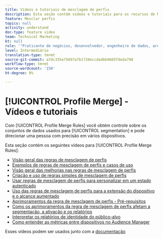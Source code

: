 ```yaml
---
title: Vídeos e tutoriais de mesclagem de perfis
description: Esta seção contém vídeos e tutoriais para os recursos de Mesclagem de perfis, como Regras de mesclagem de perfis.
feature: Mesclar perfis
topics: null
activity: understand
doc-type: feature video
team: Technical Marketing
kt: null
role: '"Praticante de negócios, desenvolvedor, engenheiro de dados, arquiteto, arquiteto de dados, administrador, líder"'
level: Intermediário
translation-type: tm+mt
source-git-commit: a7dc335e75697a7b1720eccdadbb9605fdeda798
workflow-type: tm+mt
source-wordcount: '150'
ht-degree: 0%

---
```



# [!UICONTROL Profile Merge] - Vídeos e tutoriais

Com [!UICONTROL Profile Merge Rules] você obtém controle sobre os conjuntos de dados usados para [!UICONTROL segmentation] e pode direcionar uma pessoa com precisão em vários dispositivos.

Esta seção contém os seguintes vídeos para [!UICONTROL Profile Merge Rules]:

* [Visão geral das regras de mesclagem de perfis](overview-of-profile-merge-rules.md)
* [Exemplos de regras de mesclagem de perfis e casos de uso](profile-merge-rule-examples-and-use-cases.md)
* [Visão geral das melhorias nas regras de mesclagem de perfis](overview-of-profile-merge-rule-enhancements.md)
* [Criação e uso de regras simples de mesclagem de perfis](creating-and-using-simple-profile-merge-rules.md)
* [Usar regras de mesclagem de perfis para personalizar em um estado autenticado](using-profile-merge-rules-to-personalize-in-an-authenticated-state.md)
* [Uso das regras de mesclagem de perfis para a extensão do dispositivo e o alcance aumentado](using-profile-merge-rules-for-device-extension-and-increased-reach.md)
* [Aprimoramentos da regra de mesclagem de perfis - Pré-requisitos](profile-merge-rule-enhancements-pre-requisites.md)
* [Como os aprimoramentos da regra de mesclagem de perfis afetam a segmentação, a ativação e os relatórios](how-profile-merge-rule-enhancements-impact-segmentation-activation-and-reporting.md)
* [Interpretar os relatórios de identidade do público-alvo](interpret-audience-identity-reporting.md)
* [Como entender as métricas entre dispositivos no Audience Manager](understanding-cross-device-metrics-in-audience-manager.md)

Esses vídeos podem ser usados junto com a [documentação](https://docs.adobe.com/help/en/audience-manager/user-guide/features/profile-merge-rules/merge-rules-overview.html)
